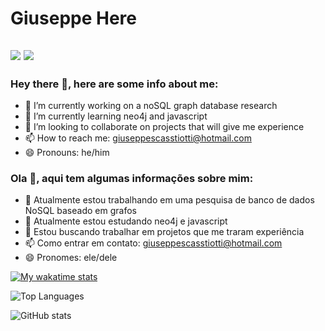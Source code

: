 # Giuseppe Here 

<a href = "mailto: giuseppescassiotti@hotmail"><img src="https://img.shields.io/badge/-Gmail-%23EA4335?style=for-the-badge&logo=gmail&logoColor=white"></a>
<a href="https://www.linkedin.com/in/giuseppebs/" target="_blank"><img src="https://img.shields.io/badge/-LinkedIn-%230077B5?style=for-the-badge&logo=linkedin&logoColor=white"></a>
---
### Hey there 👋, here are some info about me:
- 🔭 I’m currently working on a noSQL graph database research
- 🌱 I’m currently learning neo4j and javascript
- 👯 I’m looking to collaborate on projects that will give me experience
- 📫 How to reach me: giuseppescasstiotti@hotmail.com
- 😄 Pronouns: he/him

### Ola 👋, aqui tem algumas informações sobre mim:
- 🔭 Atualmente estou trabalhando em uma pesquisa de banco de dados NoSQL baseado em grafos
- 🌱 Atualmente estou estudando neo4j e javascript
- 👯 Estou buscando trabalhar em projetos que me traram experiência
- 📫 Como entrar em contato: giuseppescasstiotti@hotmail.com
- 😄 Pronomes: ele/dele

[![My wakatime stats](https://github-readme-stats.vercel.app/api/wakatime?username=minipepsi&theme=tokyonight)](https://github.com/anuraghazra/github-readme-stats)

![Top Languages](https://github-readme-stats.vercel.app/api/top-langs/?username=giuseppe-bs&theme=tokyonight&count_private=true)

![GitHub stats](https://github-readme-stats.vercel.app/api?username=giuseppe-bs&show_icons=true&theme=tokyonight&count_private=true&include_all_commits=true)
